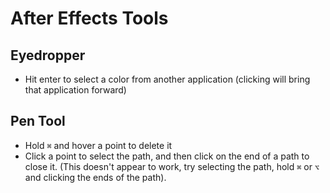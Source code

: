 # After Effects Tools

## Eyedropper

- Hit enter to select a color from another application (clicking will bring that application forward)

## Pen Tool

- Hold `⌘` and hover a point to delete it
- Click a point to select the path, and then click on the end of a path to close it. (This doesn't appear to work, try selecting the path, hold `⌘` or `⌥` and clicking the ends of the path).